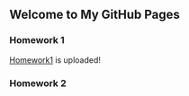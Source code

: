 ## Welcome to My GitHub Pages



### Homework 1
[Homework1](https://github.com/spring22-samet-parlak/hw1.html) is uploaded!

### Homework 2


